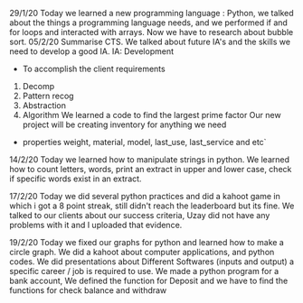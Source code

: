 29/1/20
  Today we learned a new programming language : Python, we talked about the things a programming language needs, and we performed if and for loops and interacted with arrays. Now we have to research about bubble sort.
05/2/20
  Summarise CTS.
  We talked about future IA's and the skills we need to develop a good IA.
  IA: Development
  - To accomplish the client requirements
  1. Decomp
  2. Pattern recog
  3. Abstraction
  4. Algorithm
  We learned a code to find the largest prime factor
  Our new project will be creating inventory for anything we need
  - properties
      weight, material, model, last_use, last_service and etc`
      
      
14/2/20
  Today we learned how to manipulate strings in python. We learned how to count letters, words, print an extract in upper and lower case, check if specific words exist in an extract.
  
17/2/20
  Today we did several python practices and did a kahoot game in which i got a 8 point streak, still didn't
reach the leaderboard but its fine. We talked to our clients about our success criteria, Uzay did not have any problems with it and I uploaded that evidence.

19/2/20
  Today we fixed our graphs for python and learned how to make a circle graph. We did a kahoot about computer applications, and python codes. We did presentations about Different Softwares (inputs and output) a specific career / job is required to use. We made a python program for a bank account, We defined the function for Deposit and we have to find the functions for check balance and withdraw
